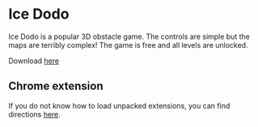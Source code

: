 # Ice Dodo
Ice Dodo is a popular 3D obstacle game. The controls are simple but the maps are terribly complex! The game is free and all levels are unlocked.

Download [here](https://github.com/aarikpokras/Ice-Dodo/archive/refs/heads/main.zip)
## Chrome extension
If you do not know how to load unpacked extensions, you can find directions [here](https://webkul.com/blog/how-to-install-the-unpacked-extension-in-chrome/).

